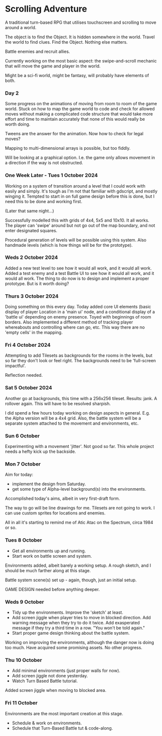 # Scrolling Adventure

A traditional turn-based RPG that utilises touchscreen and scrolling to move around a world.

The object is to find the Object. It is hidden somewhere in the world. Travel the world to find clues. Find the Object. Nothing else matters.

Battle enemies and recruit allies.

Currently working on the most basic aspect: the swipe-and-scroll mechanic that will move the game and player in the world.

Might be a sci-fi world, might be fantasy, will probably have elements of both.

### Day 2

Some progress on the animations of moving from room to room of the game world. Stuck on how to map the game world to code and check for allowed moves without making a complicated code structure that would take more effort and time to maintain accurately that none of this would really be worth doing.

Tweens are the answer for the animation. Now how to check for legal moves?

Mapping to multi-dimensional arrays is possible, but too fiddly.

Will be looking at a graphical option. I.e. the game only allows movement in a direction if the way is not obstructed.

### One Week Later - Tues 1 October 2024

Working on a system of transition around a level that I could work with easily and simply. It's tough as I'm not that familiar with gdscript, and mostly winging it. Tempted to start in on full game design before this is done, but I need this to be done and working first.

(Later that same night...)

Successfully modelled this with grids of 4x4, 5x5 and 10x10. It all works. The player can 'swipe' around but not go out of the map boundary, and not enter designated squares.

Procedural generation of levels will be possible using this system. Also handmade levels (which is how things will be for the prototype).

### Weds 2 October 2024

Added a new test level to see how it would all work, and it would all work. Added a test enemy and a test Battle UI to see how it would all work, and it would all work. The thing to do now is to design and implement a proper prototype. But is it worth doing?

### Thurs 3 October 2024

Doing something on this every day. Today added core UI elements (basic display of player Location in a 'main ui' node, and a conditional display of a 'battle ui' depending on enemy presence. Toyed with beginnings of room borders. Also implemented a different method of tracking player whereabouts and controlling where can go, etc. This way there are no 'empty cells' in the mapping.

### Fri 4 October 2024

Attempting to add Tilesets as backgrounds for the rooms in the levels, but so far they don't look or feel right. The backgrounds need to be 'full-screen impactful'.

Reflection needed.

### Sat 5 October 2024

Another go at backgrounds, this time with a 256x256 tileset. Results: jank. A rollover again. This will have to be resolved sharpish.

I did spend a few hours today working on design aspects in general. E.g. the Alpha version will be a 4x4 grid. Also, the battle system will be a separate system attached to the movement and environments, etc.

### Sun 6 October

Experimenting with a movement 'jitter'. Not good so far. This whole project needs a hefty kick up the backside.

### Mon 7 October

Aim for today:
- implement the design from Saturday.
- get some type of Alpha-level background(s) into the environments.

Accomplished today's aims, albeit in very first-draft form.

The way to go will be line drawings for me. Tilesets are not going to work. I can use custom sprites for locations and enemies. 

All in all it's starting to remind me of Atic Atac on the Spectrum, circa 1984 or so.

### Tues 8 October

- Get all environments up and running.
- Start work on battle screen and system.

Environments added, albeit barely a working setup. A rough sketch, and I should be much farther along at this stage.

Battle system scene(s) set up - again, though, just an initial setup.

GAME DESIGN needed before anything deeper.

### Weds 9 October

- Tidy up the environments. Improve the 'sketch' at least.
- Add screen jiggle when player tries to move in blocked direction. Add warning message when they try to do it twice. Add exasperated message if they try a third time in a row. "You won't be told again."
- Start proper game design thinking about the battle system.

Working on improving the environments, although the danger now is doing too much. Have acquired some promising assets. No other progress.

### Thu 10 October

- Add minimal environments (just proper walls for now).
- Add screen jiggle not done yesterday.
- Watch Turn Based Battle tutorial.

Added screen jiggle when moving to blocked area.

### Fri 11 October

Environments are the most important creation at this stage.
- Schedule & work on environments.
- Schedule that Turn-Based Battle tut & code-along.
